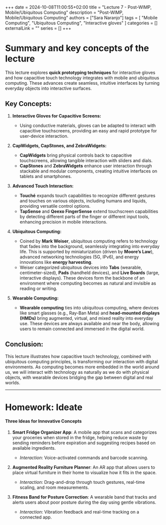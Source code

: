 +++ 
date = 2024-10-08T11:00:55+02:00
title = "Lecture 7 - Post-WIMP, Mobile/Ubiquitous Computing"
description = "Post-WIMP, Mobile/Ubiquitous Computing"
authors = ["Sara Naranjo"]
tags = [
    "Mobile Computing",
    "Ubiquitous Computing",
    "Interactive gloves"
    ]
categories = []
externalLink = ""
series = []
+++

# Summary and key concepts of the lecture 

This lecture explores **quick prototyping techniques** for interactive gloves and how capacitive touch technology integrates with mobile and ubiquitous computing. These advances create seamless, intuitive interfaces by turning everyday objects into interactive surfaces.

## Key Concepts:

1. **Interactive Gloves for Capacitive Screens:**
   - Using conductive materials, gloves can be adapted to interact with capacitive touchscreens, providing an easy and rapid prototype for user-device interaction.

2. **CapWidgets, CapStones, and ZebraWidgets:**
   - **CapWidgets** bring physical controls back to capacitive touchscreens, allowing tangible interaction with sliders and dials. 
   - **CapStones** and **ZebraWidgets** enhance user interaction through stackable and modular components, creating intuitive interfaces on tablets and smartphones.

3. **Advanced Touch Interaction:**
   - **Touché** expands touch capabilities to recognize different gestures and touches on various objects, including humans and liquids, providing versatile control options.
   - **TapSense** and **Qeexo FingerSense** extend touchscreen capabilities by detecting different parts of the finger or different input tools, enhancing precision in mobile interactions.

4. **Ubiquitous Computing:**
   - Coined by **Mark Weiser**, ubiquitous computing refers to technology that fades into the background, seamlessly integrating into everyday life. This is supported by miniaturization (driven by **Moore’s Law**), advanced networking technologies (5G, IPv6), and energy innovations like **energy harvesting**.
   - Weiser categorized ubiquitous devices into **Tabs** (wearable, centimeter-sized), **Pads** (handheld devices), and **Live Boards** (large, interactive displays). These devices form the backbone of an environment where computing becomes as natural and invisible as reading or writing.

5. **Wearable Computing:**
   - **Wearable computing** ties into ubiquitous computing, where devices like smart glasses (e.g., Ray-Ban Meta) and **head-mounted displays (HMDs)** bring augmented, virtual, and mixed reality into everyday use. These devices are always available and near the body, allowing users to remain connected and immersed in the digital world.

## Conclusion:
This lecture illustrates how capacitive touch technology, combined with ubiquitous computing principles, is transforming our interaction with digital environments. As computing becomes more embedded in the world around us, we will interact with technology as naturally as we do with physical objects, with wearable devices bridging the gap between digital and real worlds.

___
# Homework: Ideate
#### Three Ideas for Innovative Concepts

1. **Smart Fridge Organizer App**:
   A mobile app that scans and categorizes your groceries when stored in the fridge, helping reduce waste by sending reminders before expiration and suggesting recipes based on available ingredients.
   - *Interaction*: Voice-activated commands and barcode scanning.

2. **Augmented Reality Furniture Planner**:
   An AR app that allows users to place virtual furniture in their home to visualize how it fits in the space.
   - *Interaction*: Drag-and-drop through touch gestures, real-time scaling, and room measurements.

3. **Fitness Band for Posture Correction**:
   A wearable band that tracks and alerts users about poor posture during the day using gentle vibrations.
   - *Interaction*: Vibration feedback and real-time tracking on a connected app.


